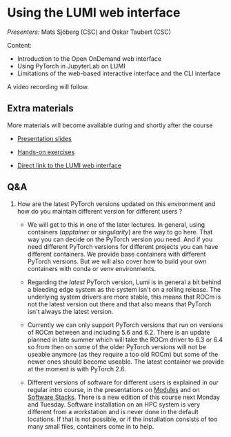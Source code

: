 # Using the LUMI web interface

*Presenters:* Mats Sjöberg (CSC) and Oskar Taubert (CSC)

Content:

-   Introduction to the Open OnDemand web interface
-   Using PyTorch in JupyterLab on LUMI
-   Limitations of the web-based interactive interface and the CLI interface
  
A video recording will follow.

<!--
<video src="https://462000265.lumidata.eu/ai-20250527/recordings/02_Webinterface.mp4" controls="controls"></video>
-->


## Extra materials

More materials will become available during and shortly after the course

-   [Presentation slides](https://462000265.lumidata.eu/ai-20250527/files/LUMI-ai-20250527-02-Using_LUMI_web_UI.pdf)

-   [Hands-on exercises](E02_Webinterface.md)

-   [Direct link to the LUMI web interface](https://www.lumi.csc.fi/)


## Q&A

1.  How are the latest PyTorch versions updated on this environment and how do you maintain different version for different users ?

    -   We will get to this in one of the later lectures. In general, using containers (*apptainer* or *singularity*) are the way to go here. That way you can decide on the PyTorch version you need. And if you need different PyTorch versions for different projects you can have different containers. We provide base containers with different PyTorch versions. But we will also cover how to build your own containers with conda or venv environments. 

    -   Regarding the *latest* PyTorch version, Lumi is in general a bit behind a bleeding edge system as the system isn't on a rolling release. The underlying system drivers are more stable, this means that ROCm is not the latest version out there and that also means that PyTorch isn't always the latest version. 

    - Currently we can only support PyTorch versions that run on versions of ROCm between and including 5.6 and 6.2. There is an update planned in late summer which will take the ROCm driver to 6.3 or 6.4 so from then on some of the older PyTorch versions will not be useable anymore (as they require a too old ROCm) but some of the newer ones should become useable. The latest container we provide at the moment is with PyTorch 2.6.

    - Different versions of software for different users is explained in our regular intro course, in the presentations on [Modules](https://lumi-supercomputer.github.io/LUMI-training-materials/2p3day-20250303/M104-Modules/) and on [Software Stacks](https://lumi-supercomputer.github.io/LUMI-training-materials/2p3day-20250303/M105-SoftwareStacks/). There is a new edition of this course next Monday and Tuesday. Software installation on an HPC system is very different from a workstation and is never done in the default locations. If that is not possible, or if the installation consists of too many small files, containers come in to help.

